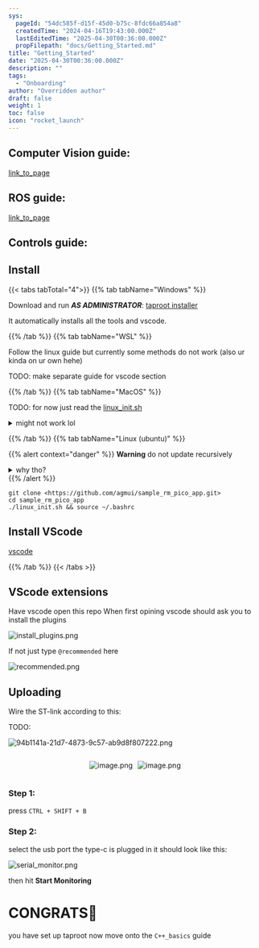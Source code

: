 ```yaml
---
sys:
  pageId: "54dc585f-d15f-45d0-b75c-8fdc66a854a8"
  createdTime: "2024-04-16T19:43:00.000Z"
  lastEditedTime: "2025-04-30T00:36:00.000Z"
  propFilepath: "docs/Getting_Started.md"
title: "Getting_Started"
date: "2025-04-30T00:36:00.000Z"
description: ""
tags:
  - "Onboarding"
author: "Overridden author"
draft: false
weight: 1
toc: false
icon: "rocket_launch"
---
```


## Computer Vision guide:

[link_to_page](86d45bc0-388b-4d26-8848-44f255f73d0e)

## ROS guide:

[link_to_page](3c76c1de-ec8f-46d6-8b0a-294005edc2d5)

## Controls guide:

## Install

{{< tabs tabTotal="4">}}
{{% tab tabName="Windows" %}}

Download and run _**AS ADMINISTRATOR**_: [taproot installer](https://github.com/Thornbots/TeachingFreshies/releases/tag/1.0)

It automatically installs all the tools and vscode.

{{% /tab %}}
{{% tab tabName="WSL" %}}

Follow the linux guide but currently some methods do not work (also ur kinda on ur own hehe)

TODO: make separate guide for vscode section

{{% /tab %}}
{{% tab tabName="MacOS" %}}

TODO: for now just read the [linux_init.sh](https://github.com/agmui/sample_rm_pico_app/blob/main/linux_init.sh)

<details>
<summary>might not work lol</summary>

`brew install libusb pkg-config`

Next install: [vscode](https://code.visualstudio.com/Download)

</details>

{{% /tab %}}
{{% tab tabName="Linux (ubuntu)" %}}

{{% alert context="danger" %}}
**Warning** do not update recursively
<details>
<summary>why tho?</summary>
There are some submodules that may go on for a while (like tinyusb) and I highly
recommend you don't need to get them.
If you want to see what submodules I update just look in `linux_init.sh`
</details>
{{% /alert %}}

```shell
git clone <https://github.com/agmui/sample_rm_pico_app.git>
cd sample_rm_pico_app
./linux_init.sh && source ~/.bashrc
```

## Install VScode

[vscode](https://code.visualstudio.com/Download)

{{% /tab %}}
{{< /tabs >}}

## VScode extensions

Have vscode open this repo
When first opining vscode should ask you to install the plugins

![install_plugins.png](https://prod-files-secure.s3.us-west-2.amazonaws.com/d518164a-d88e-44d1-a4ee-3adb3bd8bce0/89bd30f0-1825-4e77-867b-0a41ce370880/install_plugins.png?X-Amz-Algorithm=AWS4-HMAC-SHA256&X-Amz-Content-Sha256=UNSIGNED-PAYLOAD&X-Amz-Credential=ASIAZI2LB466TM4OL5RI%2F20250623%2Fus-west-2%2Fs3%2Faws4_request&X-Amz-Date=20250623T101019Z&X-Amz-Expires=3600&X-Amz-Security-Token=IQoJb3JpZ2luX2VjEBoaCXVzLXdlc3QtMiJGMEQCIHcvVRcL8oIO8YSNfdd91%2BnIlQpAkqFdItZbUfNO81wvAiBzIezvV%2Fgo4KGmOA%2FrtMHLKEBdGLK9oOxZtsO%2BmDbpIir%2FAwgSEAAaDDYzNzQyMzE4MzgwNSIMIR20VPZIWQPCHhYBKtwDIXDHttgFHSHUPsRYcGYP%2BEAlQ4nS1olDPvgPl5UMKqAE2MMXWj2t%2FAtmNE55Gecop3NhB%2BuckUBrdCgdh%2BwA6iEzN4N5kV9UQsszq1cOnJQ%2F6gdWXpw90zzMzFV3FwfrwhL8vaeCXWsWl0CpmQtXldLbnrc%2FRZCKr%2FUiRfz%2BSGrQB8Vp7qIo8KD9OZrMkx0X1onjYrDPyFDQlpJSNoO2pYpW2ZCBMOm8i%2BNOvFDt3YqzbegjXc8G5u6ryviVpXvS%2Fc5v4gGGOrNU2w6kqHr4y3odpD%2B0Aik2ittMS1HZjwCQOMFaP19MA8lyggpquiv8OAybN%2FyhjZUCOr5f48YWzOVV8p58zcQgEcnanYOhYjcubGZOALmMBy8vYlhhRYeF2gdDiKJ0j9nWbGnhwDw2249lXm8XE3J4rOBkYKI%2F85lYgiiO0bXvgx7Rzu8ptLLvBQ5iELYxXcPaOyY6u4C1I6Gl7WNJI2iHjVIy%2F1SIYKPxsvlMBukwCLSfR8m7CHrLMUzkaRB622ieFLnV%2FNcUsh9hlap5VsUg5SyIG0EOy7H%2BYuATjqwoNAHph%2BEMtP2PTaLLB%2F%2F%2F2ojDe2ME603EIhCJB%2FLMgsYY5cftLcnvE%2Fn5VzUO2HXLsyflE5Uw0bfkwgY6pgEpPDIOXn7qQzXI5F%2F1wekUJvncf%2FkvfnYu150ePQKczNlWln2bEY1DcjHceJ8965ZppOgKio99T%2Bg0DHQWq%2B6cCy%2Bmg1RiX43wO2926c%2Bly32s7wR4DRZfSACuoT1ZPGI6P7bkqTACiMvVFd3omIn5WlRujrGnHAD886alSFccR%2BjdOSmjkBWLRaWc3ONKVPmjWFLTdNjdAToWVpIc5QPqKE%2B6KRD6&X-Amz-Signature=8d58eeef68718795f08786698fbf43ffdb7f15ac294510c25a6e1bfd11aa239f&X-Amz-SignedHeaders=host&x-amz-checksum-mode=ENABLED&x-id=GetObject)

If not just type `@recommended` here  

![recommended.png](https://prod-files-secure.s3.us-west-2.amazonaws.com/d518164a-d88e-44d1-a4ee-3adb3bd8bce0/61e661e9-5d85-4dfc-be0d-8d2097a5e793/recommended.png?X-Amz-Algorithm=AWS4-HMAC-SHA256&X-Amz-Content-Sha256=UNSIGNED-PAYLOAD&X-Amz-Credential=ASIAZI2LB466TM4OL5RI%2F20250623%2Fus-west-2%2Fs3%2Faws4_request&X-Amz-Date=20250623T101019Z&X-Amz-Expires=3600&X-Amz-Security-Token=IQoJb3JpZ2luX2VjEBoaCXVzLXdlc3QtMiJGMEQCIHcvVRcL8oIO8YSNfdd91%2BnIlQpAkqFdItZbUfNO81wvAiBzIezvV%2Fgo4KGmOA%2FrtMHLKEBdGLK9oOxZtsO%2BmDbpIir%2FAwgSEAAaDDYzNzQyMzE4MzgwNSIMIR20VPZIWQPCHhYBKtwDIXDHttgFHSHUPsRYcGYP%2BEAlQ4nS1olDPvgPl5UMKqAE2MMXWj2t%2FAtmNE55Gecop3NhB%2BuckUBrdCgdh%2BwA6iEzN4N5kV9UQsszq1cOnJQ%2F6gdWXpw90zzMzFV3FwfrwhL8vaeCXWsWl0CpmQtXldLbnrc%2FRZCKr%2FUiRfz%2BSGrQB8Vp7qIo8KD9OZrMkx0X1onjYrDPyFDQlpJSNoO2pYpW2ZCBMOm8i%2BNOvFDt3YqzbegjXc8G5u6ryviVpXvS%2Fc5v4gGGOrNU2w6kqHr4y3odpD%2B0Aik2ittMS1HZjwCQOMFaP19MA8lyggpquiv8OAybN%2FyhjZUCOr5f48YWzOVV8p58zcQgEcnanYOhYjcubGZOALmMBy8vYlhhRYeF2gdDiKJ0j9nWbGnhwDw2249lXm8XE3J4rOBkYKI%2F85lYgiiO0bXvgx7Rzu8ptLLvBQ5iELYxXcPaOyY6u4C1I6Gl7WNJI2iHjVIy%2F1SIYKPxsvlMBukwCLSfR8m7CHrLMUzkaRB622ieFLnV%2FNcUsh9hlap5VsUg5SyIG0EOy7H%2BYuATjqwoNAHph%2BEMtP2PTaLLB%2F%2F%2F2ojDe2ME603EIhCJB%2FLMgsYY5cftLcnvE%2Fn5VzUO2HXLsyflE5Uw0bfkwgY6pgEpPDIOXn7qQzXI5F%2F1wekUJvncf%2FkvfnYu150ePQKczNlWln2bEY1DcjHceJ8965ZppOgKio99T%2Bg0DHQWq%2B6cCy%2Bmg1RiX43wO2926c%2Bly32s7wR4DRZfSACuoT1ZPGI6P7bkqTACiMvVFd3omIn5WlRujrGnHAD886alSFccR%2BjdOSmjkBWLRaWc3ONKVPmjWFLTdNjdAToWVpIc5QPqKE%2B6KRD6&X-Amz-Signature=5f8f01f16b69b941bc83ebd4ceff23cc885d62da48409b8a7d2b36a04952c553&X-Amz-SignedHeaders=host&x-amz-checksum-mode=ENABLED&x-id=GetObject)

## Uploading

Wire the ST-link according to this:

TODO:

![94b1141a-21d7-4873-9c57-ab9d8f807222.png](https://prod-files-secure.s3.us-west-2.amazonaws.com/d518164a-d88e-44d1-a4ee-3adb3bd8bce0/e5fad17d-ab82-4300-9f4c-505ab4b1202c/94b1141a-21d7-4873-9c57-ab9d8f807222.png?X-Amz-Algorithm=AWS4-HMAC-SHA256&X-Amz-Content-Sha256=UNSIGNED-PAYLOAD&X-Amz-Credential=ASIAZI2LB466TM4OL5RI%2F20250623%2Fus-west-2%2Fs3%2Faws4_request&X-Amz-Date=20250623T101019Z&X-Amz-Expires=3600&X-Amz-Security-Token=IQoJb3JpZ2luX2VjEBoaCXVzLXdlc3QtMiJGMEQCIHcvVRcL8oIO8YSNfdd91%2BnIlQpAkqFdItZbUfNO81wvAiBzIezvV%2Fgo4KGmOA%2FrtMHLKEBdGLK9oOxZtsO%2BmDbpIir%2FAwgSEAAaDDYzNzQyMzE4MzgwNSIMIR20VPZIWQPCHhYBKtwDIXDHttgFHSHUPsRYcGYP%2BEAlQ4nS1olDPvgPl5UMKqAE2MMXWj2t%2FAtmNE55Gecop3NhB%2BuckUBrdCgdh%2BwA6iEzN4N5kV9UQsszq1cOnJQ%2F6gdWXpw90zzMzFV3FwfrwhL8vaeCXWsWl0CpmQtXldLbnrc%2FRZCKr%2FUiRfz%2BSGrQB8Vp7qIo8KD9OZrMkx0X1onjYrDPyFDQlpJSNoO2pYpW2ZCBMOm8i%2BNOvFDt3YqzbegjXc8G5u6ryviVpXvS%2Fc5v4gGGOrNU2w6kqHr4y3odpD%2B0Aik2ittMS1HZjwCQOMFaP19MA8lyggpquiv8OAybN%2FyhjZUCOr5f48YWzOVV8p58zcQgEcnanYOhYjcubGZOALmMBy8vYlhhRYeF2gdDiKJ0j9nWbGnhwDw2249lXm8XE3J4rOBkYKI%2F85lYgiiO0bXvgx7Rzu8ptLLvBQ5iELYxXcPaOyY6u4C1I6Gl7WNJI2iHjVIy%2F1SIYKPxsvlMBukwCLSfR8m7CHrLMUzkaRB622ieFLnV%2FNcUsh9hlap5VsUg5SyIG0EOy7H%2BYuATjqwoNAHph%2BEMtP2PTaLLB%2F%2F%2F2ojDe2ME603EIhCJB%2FLMgsYY5cftLcnvE%2Fn5VzUO2HXLsyflE5Uw0bfkwgY6pgEpPDIOXn7qQzXI5F%2F1wekUJvncf%2FkvfnYu150ePQKczNlWln2bEY1DcjHceJ8965ZppOgKio99T%2Bg0DHQWq%2B6cCy%2Bmg1RiX43wO2926c%2Bly32s7wR4DRZfSACuoT1ZPGI6P7bkqTACiMvVFd3omIn5WlRujrGnHAD886alSFccR%2BjdOSmjkBWLRaWc3ONKVPmjWFLTdNjdAToWVpIc5QPqKE%2B6KRD6&X-Amz-Signature=58bdbb67260b9a22a93e0c1b5cc9264499b5fe72097d62684203b5c240025e92&X-Amz-SignedHeaders=host&x-amz-checksum-mode=ENABLED&x-id=GetObject)

<div style="display: flex;flex-direction: row; column-gap:10px; max-width: 630px;justify-content: center;">
<div>

![image.png](https://prod-files-secure.s3.us-west-2.amazonaws.com/d518164a-d88e-44d1-a4ee-3adb3bd8bce0/210ecb78-1116-4d7b-b9b7-2292f66fa2c2/image.png?X-Amz-Algorithm=AWS4-HMAC-SHA256&X-Amz-Content-Sha256=UNSIGNED-PAYLOAD&X-Amz-Credential=ASIAZI2LB466WVAKWLWU%2F20250623%2Fus-west-2%2Fs3%2Faws4_request&X-Amz-Date=20250623T101021Z&X-Amz-Expires=3600&X-Amz-Security-Token=IQoJb3JpZ2luX2VjEBgaCXVzLXdlc3QtMiJHMEUCIEb8obEGjN847ktwmPE6%2Bm18pl4ZV3ye5c%2BkwymCA9pxAiEA9uUXAwHaYfsu7iwGZ44ry11%2BoEMaSxxak8OV%2BOkaYY0q%2FwMIERAAGgw2Mzc0MjMxODM4MDUiDApMuTpnmlwPYEav8yrcA3TjqmwN7vUEzNAOlu32m8clZJmTgaLD5mc8Cm8LVcyz8p1nrQYZ0UgWUVeWrsoOrhfJSkdTpcu5GM6Uoxmi6KgKJ4B3FZdGMP5u1TZjqMh7mb3WvHgwYb3MnH%2FaNVySG3F50PQ4wr%2FA%2FFRLv8UFFahWsRIVAVifZ8buAMqarB%2F7N9NzTNbQpCCQzvFR8tGqUjwti1NjoMqjVE4I%2BzsIAwlZfyclqz%2F8wZsg2GohkvtOJTvSLj4NfAjxyw1g1uAEJu62w2V48HSv%2BcOdNQh%2FGDXRP%2Bv7tRC5ildZT5IMSQ6mIgw1jM9ulLzQ2W%2B6WLvaIRB%2FCG7bOtl9v3IGP6wVztui8sUpYdoKh44kctm3uHN3%2FANZBpZaldyMCYKLtjI5kOuheswWzLED3L8V6NnLXj10CJCyGVGCUrcrhwfBvyWvQ2xGLlSRmihNdTnqs9zWhpltUGrHRwr655McgwfGUI4e3fB5vthm7aQfvH%2BihWOpkM6WmLaDiE%2FVTYWy0OZ6Km5vNm72cs3IvZ72om%2FybSMjhJSkusenWETrDJlvoSnCw3Sxj7%2FQFchi0iDBjamlvurnuiYi6ETbpW2b8eVxkLa1F%2FMDPr%2BAXMfM1SEi0Y81rVt7Ygy7%2BHZH4qo%2BMPCP5MIGOqUB27Xh8HWfJn3l4IABV2qGmUt4AXAt%2Bx5og36koKnUoI5KXLMA7KUZTYfUuNGmXCd61%2FUY4nJs3SXnDEo%2FawXePnlPY%2FMiIqA8a%2B1ZWXOibX2pT%2F6Y%2Fpxp7rv1VV8BLZ%2BrljD0PqHNRy3YbNAmEDJtKM6fAFFDE9mbzOm9NMKBQlFoWxIVfhATkS3zH%2BhiOaNTwwo4WeFNSWFX2s1hc9%2B39ZjgpREB&X-Amz-Signature=1ebdaaf3c80e031912082ff04e02c5641438a0ceae9f3bd530c262c5a44eb346&X-Amz-SignedHeaders=host&x-amz-checksum-mode=ENABLED&x-id=GetObject)

</div>
<div>

![image.png](https://prod-files-secure.s3.us-west-2.amazonaws.com/d518164a-d88e-44d1-a4ee-3adb3bd8bce0/33a0fd0f-8ca6-4a86-8e09-26e95ded1fff/image.png?X-Amz-Algorithm=AWS4-HMAC-SHA256&X-Amz-Content-Sha256=UNSIGNED-PAYLOAD&X-Amz-Credential=ASIAZI2LB466XQ77IL73%2F20250623%2Fus-west-2%2Fs3%2Faws4_request&X-Amz-Date=20250623T101021Z&X-Amz-Expires=3600&X-Amz-Security-Token=IQoJb3JpZ2luX2VjEBkaCXVzLXdlc3QtMiJHMEUCIG7mhBooKRJBXM7kIyP9Y%2FIOF9rJ7kU88FzRAA6s4%2FTvAiEA5bTsJtX64nhudBS1X2oegRV9RqBDGJ0j1vXpaUjpnBIq%2FwMIERAAGgw2Mzc0MjMxODM4MDUiDElyHIVS64P495H7lSrcA8qVqsF7mpJIuD%2BAp%2Bnl4NcTze3WvFsUpGXdx8GKkXGtroplLlAQANuOu15sQ1Zr%2FxH37F2X9o3MkTzb1a8ZXTM7I8F2NFCBmv7lnRHt0vR0DR13Bpmosz0%2FxkEzgkHRKZYLGJTLt8LNOS1Qu%2B4qTh8r21LOsyhQtO4h0lvpqLxhXABj%2BPeQ8aw5AYkpAVrgXafOzXc%2BfMH2S%2FCpbw072F4VcbBQFSAsC2dff%2FcA9%2B2y%2FyEEY5GnltNTX66cywq7e9qzAQfqTTVfpT%2BMNrvAhFc276IpdNPx9MU1w0HjqsIfgnpWK2H9gaPxQnm3VTjqMdktLFXLTD4nJpvhDcV9z3yNmIIAHtESlXxfplRypbNNMwvt%2BtSc1GcnLkYFROpVTvgxdTxssgM7ZC4GJ5LuX3Y0LBxBzZQFRwbU5%2FziSMdZxIgAON3U7cJbTqZiPumiBfazAA1sxiTT8bADq%2FADJpa9FHRSQE%2B8pXMZ1GAMErSYTljxpMAsk2tvAXeVETZFfNCSrDSwXUYGiua1DgEgiqVRX%2F9lKBtxOx%2FFgOddvnqSX6mLodTv8OwATb1UaoqPgv4Am65hsqPbN90XeL1kCzwcInFKr4IsHu3VjEDjxmgldxnAPuY6oiqg6LdJMLye5MIGOqUBpgzodxbmY1L80nSqckdjyaWl0PDrNszorHifW2mLDCrayE5%2Fj%2FwEVb2eulXNsFDDZsNucU775RjnuJ%2BxrgTkq4WBWoQEBr7GpwJi8WrIenXYbKeH7Cd86eG5NTUMS9F4iUI7BecB8fyVHdpsxBQ8zufiHCSSf%2F0%2BTMkmLx%2Byoz4yuRTdzkDUKjNmCnyJ%2BudOVdKx6XzPAKUMOaXm7OcA3RoIDakA&X-Amz-Signature=822b958faa300b2380d35bf5b72b00d68634eb7a5c4b6070aad629afb2ad9bd8&X-Amz-SignedHeaders=host&x-amz-checksum-mode=ENABLED&x-id=GetObject)

</div>
</div>

### Step 1:

press `CTRL + SHIFT + B`

### Step 2:

select the usb port the type-c is plugged in it should look like this:

![serial_monitor.png](https://prod-files-secure.s3.us-west-2.amazonaws.com/d518164a-d88e-44d1-a4ee-3adb3bd8bce0/f03f4774-05d4-4393-b6a0-d5efb6d315ab/serial_monitor.png?X-Amz-Algorithm=AWS4-HMAC-SHA256&X-Amz-Content-Sha256=UNSIGNED-PAYLOAD&X-Amz-Credential=ASIAZI2LB466TM4OL5RI%2F20250623%2Fus-west-2%2Fs3%2Faws4_request&X-Amz-Date=20250623T101019Z&X-Amz-Expires=3600&X-Amz-Security-Token=IQoJb3JpZ2luX2VjEBoaCXVzLXdlc3QtMiJGMEQCIHcvVRcL8oIO8YSNfdd91%2BnIlQpAkqFdItZbUfNO81wvAiBzIezvV%2Fgo4KGmOA%2FrtMHLKEBdGLK9oOxZtsO%2BmDbpIir%2FAwgSEAAaDDYzNzQyMzE4MzgwNSIMIR20VPZIWQPCHhYBKtwDIXDHttgFHSHUPsRYcGYP%2BEAlQ4nS1olDPvgPl5UMKqAE2MMXWj2t%2FAtmNE55Gecop3NhB%2BuckUBrdCgdh%2BwA6iEzN4N5kV9UQsszq1cOnJQ%2F6gdWXpw90zzMzFV3FwfrwhL8vaeCXWsWl0CpmQtXldLbnrc%2FRZCKr%2FUiRfz%2BSGrQB8Vp7qIo8KD9OZrMkx0X1onjYrDPyFDQlpJSNoO2pYpW2ZCBMOm8i%2BNOvFDt3YqzbegjXc8G5u6ryviVpXvS%2Fc5v4gGGOrNU2w6kqHr4y3odpD%2B0Aik2ittMS1HZjwCQOMFaP19MA8lyggpquiv8OAybN%2FyhjZUCOr5f48YWzOVV8p58zcQgEcnanYOhYjcubGZOALmMBy8vYlhhRYeF2gdDiKJ0j9nWbGnhwDw2249lXm8XE3J4rOBkYKI%2F85lYgiiO0bXvgx7Rzu8ptLLvBQ5iELYxXcPaOyY6u4C1I6Gl7WNJI2iHjVIy%2F1SIYKPxsvlMBukwCLSfR8m7CHrLMUzkaRB622ieFLnV%2FNcUsh9hlap5VsUg5SyIG0EOy7H%2BYuATjqwoNAHph%2BEMtP2PTaLLB%2F%2F%2F2ojDe2ME603EIhCJB%2FLMgsYY5cftLcnvE%2Fn5VzUO2HXLsyflE5Uw0bfkwgY6pgEpPDIOXn7qQzXI5F%2F1wekUJvncf%2FkvfnYu150ePQKczNlWln2bEY1DcjHceJ8965ZppOgKio99T%2Bg0DHQWq%2B6cCy%2Bmg1RiX43wO2926c%2Bly32s7wR4DRZfSACuoT1ZPGI6P7bkqTACiMvVFd3omIn5WlRujrGnHAD886alSFccR%2BjdOSmjkBWLRaWc3ONKVPmjWFLTdNjdAToWVpIc5QPqKE%2B6KRD6&X-Amz-Signature=09a4989a003df11194d130d6f2a266eec6835106eb0e69d2b53bcd3d51d1e40b&X-Amz-SignedHeaders=host&x-amz-checksum-mode=ENABLED&x-id=GetObject)

then hit **Start Monitoring**

# CONGRATS🎉

you have set up taproot now move onto the `C++_basics` guide
